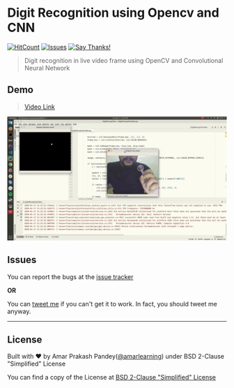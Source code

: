 # Digit Recognition using Opencv and CNN

[![HitCount](http://hits.dwyl.com/amarlearning/digit-recognition-opencv-cnn.svg)](http://hits.dwyl.com/amarlearning/digit-recognition-opencv-cnn)
[![Issues](https://camo.githubusercontent.com/926d8ca67df15de5bd1abac234c0603d94f66c00/68747470733a2f2f696d672e736869656c64732e696f2f62616467652f636f6e747269627574696f6e732d77656c636f6d652d627269676874677265656e2e7376673f7374796c653d666c6174)](https://github.com/amarlearning/digit-recognition-opencv-cnn/issues)
[![Say Thanks!](https://img.shields.io/badge/SayThanks.io-%E2%98%BC-1EAEDB.svg)](mailto:amar.om1994@gmail.com)


> Digit recognition in live video frame using OpenCV and Convolutional Neural Network

## Demo

> [Video Link](https://www.youtube.com/watch?v=iDYiTE5tH_Q)

[![Demo GitHub Sectory](https://github.com/amarlearning/digit-recognition-opencv-cnn/raw/master/test-images/Digit_Recognition_using_OpenCV_and_CNN.gif)](https://www.youtube.com/watch?v=iDYiTE5tH_Q)

## Issues

You can report the bugs at the [issue tracker](https://github.com/amarlearning/digit-recognition-opencv-cnn/issues)

**OR**

You can [tweet me](https://twitter.com/iamarpandey) if you can't get it to work. In fact, you should tweet me anyway.

***

## License

Built with ♥ by Amar Prakash Pandey([@amarlearning](http://github.com/amarlearning)) under BSD 2-Clause "Simplified" License

You can find a copy of the License at [BSD 2-Clause "Simplified" License](https://raw.githubusercontent.com/amarlearning/digit-recognition-opencv-cnn/master/LICENSE)

